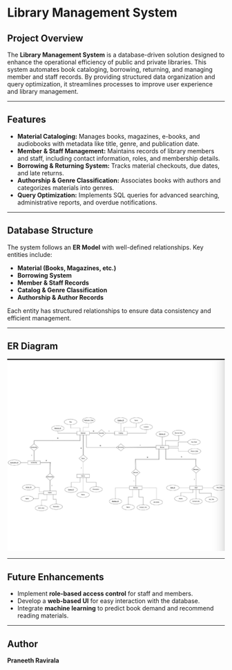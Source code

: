 # Library Management System

## Project Overview  
The **Library Management System** is a database-driven solution designed to enhance the operational efficiency of public and private libraries. This system automates book cataloging, borrowing, returning, and managing member and staff records. By providing structured data organization and query optimization, it streamlines processes to improve user experience and library management.  

---

## Features  
- **Material Cataloging:** Manages books, magazines, e-books, and audiobooks with metadata like title, genre, and publication date.
- **Member & Staff Management:** Maintains records of library members and staff, including contact information, roles, and membership details.  
- **Borrowing & Returning System:** Tracks material checkouts, due dates, and late returns.  
- **Authorship & Genre Classification:** Associates books with authors and categorizes materials into genres.  
- **Query Optimization:** Implements SQL queries for advanced searching, administrative reports, and overdue notifications.  

---

## Database Structure  
The system follows an **ER Model** with well-defined relationships. Key entities include:  
- **Material (Books, Magazines, etc.)**  
- **Borrowing System**  
- **Member & Staff Records**  
- **Catalog & Genre Classification**  
- **Authorship & Author Records**  

Each entity has structured relationships to ensure data consistency and efficient management.  

---
## ER Diagram
![](https://github.com/praneethravirala/Library-Management-System/blob/main/ERDiagram.jpeg)

---

## Future Enhancements  
- Implement **role-based access control** for staff and members.  
- Develop a **web-based UI** for easy interaction with the database.  
- Integrate **machine learning** to predict book demand and recommend reading materials.  

---

## Author  
**Praneeth Ravirala**  
